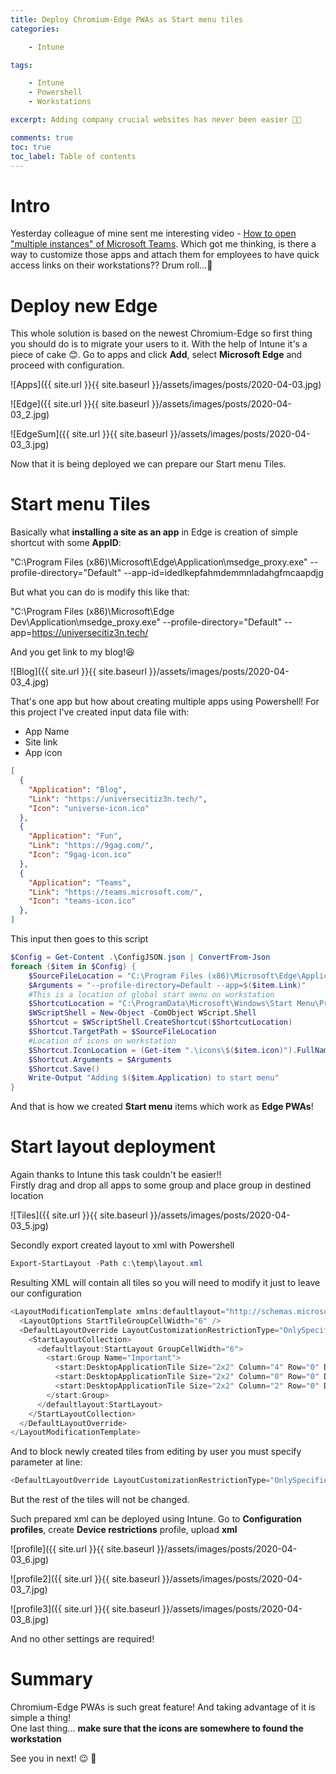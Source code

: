 ```yaml
---
title: Deploy Chromium-Edge PWAs as Start menu tiles 
categories:

    - Intune

tags:

    - Intune
    - Powershell
    - Workstations

excerpt: Adding company crucial websites has never been easier 🤯🔥

comments: true
toc: true
toc_label: Table of contents
---
```


# Intro

Yesterday colleague of mine sent me interesting video - [How to open "multiple instances" of Microsoft Teams](https://youtu.be/aCWhRtl9JIY?t=77). Which got me thinking, is there a way to customize those apps and attach them for employees to have quick access links on their workstations?? Drum roll...🥁

# Deploy new Edge

This whole solution is based on the newest Chromium-Edge so first thing you should do is to migrate your users to it. With the help of Intune it's a piece of cake 😊. Go to apps and click **Add**, select **Microsoft Edge** and proceed with configuration.

![Apps]({{ site.url }}{{ site.baseurl }}/assets/images/posts/2020-04-03.jpg)

![Edge]({{ site.url }}{{ site.baseurl }}/assets/images/posts/2020-04-03_2.jpg)

![EdgeSum]({{ site.url }}{{ site.baseurl }}/assets/images/posts/2020-04-03_3.jpg)

Now that it is being deployed we can prepare our Start menu Tiles.

# Start menu Tiles

Basically what **installing a site as an app** in Edge is creation of simple shortcut with some **AppID**:

"C:\Program Files (x86)\Microsoft\Edge\Application\msedge_proxy.exe" --profile-directory="Default" --app-id=idedlkepfahmdemmnladahgfmcaapdjg

But what you can do is modify this like that:

"C:\Program Files (x86)\Microsoft\Edge Dev\Application\msedge_proxy.exe" --profile-directory="Default" --app=https://universecitiz3n.tech/

And you get link to my blog!😆

![Blog]({{ site.url }}{{ site.baseurl }}/assets/images/posts/2020-04-03_4.jpg)

That's one app but how about creating multiple apps using Powershell! For this project I've created input data file with:

* App Name
* Site link
* App icon 

``` json
[
  {
    "Application": "Blog",
    "Link": "https://universecitiz3n.tech/",
    "Icon": "universe-icon.ico"
  },
  {
    "Application": "Fun",
    "Link": "https://9gag.com/",
    "Icon": "9gag-icon.ico"
  },
  {
    "Application": "Teams",
    "Link": "https://teams.microsoft.com/",
    "Icon": "teams-icon.ico"
  },
]

```

This input then goes to this script

``` powershell
$Config = Get-Content .\ConfigJSON.json | ConvertFrom-Json
foreach ($item in $Config) {
    $SourceFileLocation = "C:\Program Files (x86)\Microsoft\Edge\Application\msedge_proxy.exe"
    $Arguments = "--profile-directory=Default --app=$($item.Link)"
    #This is a location of global start menu on workstation
    $ShortcutLocation = "C:\ProgramData\Microsoft\Windows\Start Menu\Programs\$($item.Application).lnk"
    $WScriptShell = New-Object -ComObject WScript.Shell
    $Shortcut = $WScriptShell.CreateShortcut($ShortcutLocation)
    $Shortcut.TargetPath = $SourceFileLocation
    #Location of icons on workstation
    $Shortcut.IconLocation = (Get-item ".\icons\$($item.icon)").FullName
    $Shortcut.Arguments = $Arguments
    $Shortcut.Save()
    Write-Output "Adding $($item.Application) to start menu"
}
```

And that is how we created **Start menu** items which work as **Edge PWAs**!

# Start layout deployment

Again thanks to Intune this task couldn't be easier!!
<br>Firstly drag and drop all apps to some group and place group in destined location

![Tiles]({{ site.url }}{{ site.baseurl }}/assets/images/posts/2020-04-03_5.jpg)

Secondly export created layout to xml with Powershell

``` powershell
Export-StartLayout -Path c:\temp\layout.xml
```

Resulting XML will contain all tiles so you will need to modify it just to leave our configuration

``` powershell
<LayoutModificationTemplate xmlns:defaultlayout="http://schemas.microsoft.com/Start/2014/FullDefaultLayout" xmlns:start="http://schemas.microsoft.com/Start/2014/StartLayout" Version="1" xmlns="http://schemas.microsoft.com/Start/2014/LayoutModification">
  <LayoutOptions StartTileGroupCellWidth="6" />
  <DefaultLayoutOverride LayoutCustomizationRestrictionType="OnlySpecifiedGroups">
    <StartLayoutCollection>
      <defaultlayout:StartLayout GroupCellWidth="6">
        <start:Group Name="Important">
          <start:DesktopApplicationTile Size="2x2" Column="4" Row="0" DesktopApplicationLinkPath="%APPDATA%\Microsoft\Windows\Start Menu\Programs\Maciej Horbacz.lnk" />
          <start:DesktopApplicationTile Size="2x2" Column="0" Row="0" DesktopApplicationLinkPath="%APPDATA%\Microsoft\Windows\Start Menu\Programs\Fun.lnk" />
          <start:DesktopApplicationTile Size="2x2" Column="2" Row="0" DesktopApplicationLinkPath="%APPDATA%\Microsoft\Windows\Start Menu\Programs\Teams.lnk" />
        </start:Group>
      </defaultlayout:StartLayout>
    </StartLayoutCollection>
  </DefaultLayoutOverride>
</LayoutModificationTemplate>
```

And to block newly created tiles from editing by user you must specify parameter at line:<br>

``` powershell
<DefaultLayoutOverride LayoutCustomizationRestrictionType="OnlySpecifiedGroups">
```

But the rest of the tiles will not be changed.

Such prepared xml can be deployed using Intune. Go to **Configuration profiles**, create **Device restrictions** profile, upload **xml**

![profile]({{ site.url }}{{ site.baseurl }}/assets/images/posts/2020-04-03_6.jpg)

![profile2]({{ site.url }}{{ site.baseurl }}/assets/images/posts/2020-04-03_7.jpg)

![profile3]({{ site.url }}{{ site.baseurl }}/assets/images/posts/2020-04-03_8.jpg)

And no other settings are required!

# Summary

Chromium-Edge PWAs is such great feature! And taking advantage of it is simple a thing!<br>One last thing... **make sure that the icons are somewhere to found the workstation**

See you in next! 😉 🧠

